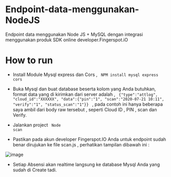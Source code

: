 # Endpoint-data-menggunakan-NodeJS
Endpoint data menggunakan Node JS + MySQL dengan integrasi menggunakan produk SDK online developer.Fingerspot.iO 

# How to run
* Install Module Mysql express dan Cors , <code class="language-sh" data-lang="sh"> NPM install mysql express cors </code>

* Buka Mysql dan buat database beserta kolom yang Anda butuhkan, format data yang di kirimkan dari server adalah  , <code class="language-sh" data-lang="sh"> {"type":"attlog", "cloud_id":"XXXXXX", "data":{"pin":"1", "scan":"2020-07-21 10:11", "verify":"1", "status_scan":"1"}} </code> , pada contoh ini hanya beberapa saya ambil dari body raw tersebut , seperti Cloud ID , PIN , scan dan Verify.

* Jalankan project <code class="language-sh" data-lang="sh"> Node scan </code>

* Pastikan pada akun developer Fingerspot.IO Anda untuk endpoint sudah benar dirujukan ke file scan.js , perhatikan tampilan dibawah ini : 

![image](https://user-images.githubusercontent.com/113245217/203728704-ddad34ab-76b9-4986-aa5b-90147ea9cb26.png)

* Setiap Absensi akan realtime langsung ke database Mysql Anda yang sudah di Create tadi.

